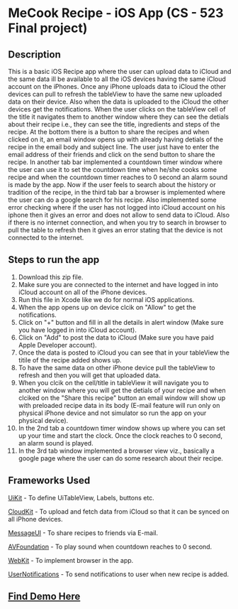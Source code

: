 # MeCook Recipe - iOS App (CS - 523 Final project)

## Description

This is a basic iOS Recipe app where the user can upload data to iCloud and the same data ill be available to all the iOS devices having the same iCloud account on the iPhones. Once any iPhone uploads data to iCloud the other devices can pull to refresh the tableView to have the same new uploaded data on their device. Also when the data is uploaded to the iCloud the other devices get the notifications. When the user clicks on the tableView cell of the title it navigates them to another window where they can see the detials about their recipe i.e., they can see the title, ingredients and steps of the recipe. At the bottom there is a button to share the recipes and when clicked on it, an email window opens up with already having detials of the recipe in the email body and subject line. The user just have to enter the email address of their friends and click on the send button to share the recipe. In another tab bar implemented a countdown timer window where the user can use it to set the countdown time when he/she cooks some recipe and when the countdown timer reaches to 0 second an alarm sound is made by the app. Now if the user feels to search about the history or tradition of the recipe, in the third tab bar a browser is implemented where the user can do a google search for his recipe. Also implemented some error checking where if the user has not logged into iCloud account on his iphone then it gives an error and does not allow to send data to iCloud. Also if there is no internet connection, and when you try to search in browser to pull the table to refresh then it gives an error stating that the device is not connected to the internet.

## Steps to run the app
1. Download this zip file.
2. Make sure you are connected to the internet and have logged in into iCloud account on all of the iPhone devices.
3. Run this file in Xcode like we do for normal iOS applications.
4. When the app opens up on device clcik on "Allow" to get the notifications.
5. Click on "+" button and fill in all the details in alert window (Make sure you have logged in into iCloud account).
6. Click on "Add" to post the data to iCloud (Make sure you have paid Apple Developer account).
7. Once the data is posted to iCloud you can see that in your tableView the titile of the recipe added shows up.
8. To have the same data on other iPhone device pull the tableView to refresh and then you will get that uploaded data.
9. When you clcik on the cell/title in tableView it will navigate you to another window where you will get the detials of your recipe and when clciked on the "Share this recipe" button an email window will show up with preloaded recipe data in its body (E-mail feature will run only on physical iPhone device and not simulator so run the app on your physical device).
10. In the 2nd tab a countdown timer window shows up where you can set up your time and start the clock. Once the clock reaches to 0 second, an alarm sound is played.
11. In the 3rd tab window implemented a browser view viz., basically a google page where the user can do some research about their recipe.

## Frameworks Used
[UiKit](https://developer.apple.com/documentation/uikit) - To define UiTableView, Labels, buttons etc.

[CloudKit](https://developer.apple.com/documentation/cloudkit) - To upload and fetch data from iCloud so that it can be synced on all iPhone devices.

[MessageUI](https://developer.apple.com/documentation/messageui) - To share recipes to friends via E-mail.

[AVFoundation](https://developer.apple.com/documentation/avfoundation) - To play sound when countdown reaches to 0 second.

[WebKit](https://developer.apple.com/documentation/webkit) - To implement browser in the app.

[UserNotifications](https://developer.apple.com/documentation/usernotifications) - To send notifications to user when new recipe is added.


## [Find Demo Here](https://www.youtube.com/watch?v=Ff7asHBjUHY)
